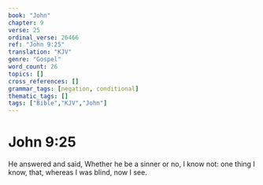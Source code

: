 ```yaml
---
book: "John"
chapter: 9
verse: 25
ordinal_verse: 26466
ref: "John 9:25"
translation: "KJV"
genre: "Gospel"
word_count: 26
topics: []
cross_references: []
grammar_tags: [negation, conditional]
thematic_tags: []
tags: ["Bible","KJV","John"]
---
```


# John 9:25

He answered and said, Whether he be a sinner or no, I know not: one thing I know, that, whereas I was blind, now I see.

